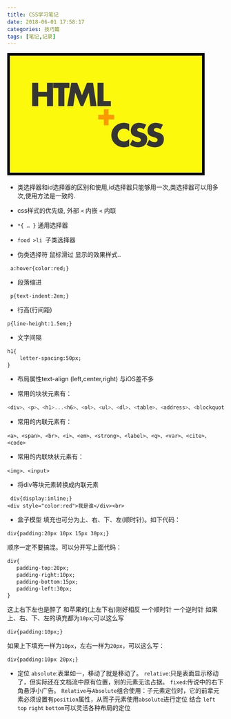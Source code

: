 ```yaml
---
title: CSS学习笔记
date: 2018-06-01 17:58:17
categories: 技巧篇
tags: [笔记,记录]
---
```

![css](CSS学习笔记/css.jpg)

- 类选择器和id选择器的区别和使用,id选择器只能够用一次,类选择器可以用多次,使用方法是一致的.

- css样式的优先级, 外部 `<` 内嵌 `<` 内联

-  `*{ … }`  通用选择器  

- `food >li `子类选择器

- 伪类选择符 鼠标滑过 显示的效果样式..
```
 a:hover{color:red;}
```
<!-- more -->

- 段落缩进
```
 p{text-indent:2em;}
```

- 行高(行间距) 
```
p{line-height:1.5em;}
```

- 文字间隔
``` 
h1{
    letter-spacing:50px;
}
```

- 布局属性text-align (left,center,right) 与iOS差不多


-  常用的块状元素有：
```javascript
<div>、<p>、<h1>...<h6>、<ol>、<ul>、<dl>、<table>、<address>、<blockquote> 、<form>
```
- 常用的内联元素有：
```
<a>、<span>、<br>、<i>、<em>、<strong>、<label>、<q>、<var>、<cite>、<code>
```
- 常用的内联块状元素有：
```
<img>、<input>
```
- 将div等块元素转换成内联元素
```
 div{display:inline;}
<div style="color:red">我是谁</div><br>
```

-   盒子模型
填充也可分为上、右、下、左(顺时针)。如下代码：
```
div{padding:20px 10px 15px 30px;}
```
顺序一定不要搞混。可以分开写上面代码：
```
div{
   padding-top:20px;
   padding-right:10px;
   padding-bottom:15px;
   padding-left:30px;
}
```
这上右下左也是醉了 和苹果的(上左下右)刚好相反      一个顺时针  一个逆时针
如果上、右、下、左的填充都为`10px`;可以这么写
```
div{padding:10px;}
```
如果上下填充一样为`10px`，左右一样为`20px`，可以这么写：
```
div{padding:10px 20px;}
```

- 定位
`absolute`:表里如一，移动了就是移动了。
`relative`:只是表面显示移动了，但实际还在文档流中原有位置，别的元素无法占据。
`fixed`:传说中的右下角悬浮小广告。
`Relative`与`Absolute`组合使用：子元素定位时，它的前辈元素必须设置有`position`属性，从而子元素使用`absolute`进行定位
 结合 `left` `top` `right` `bottom`可以灵活各种布局的定位